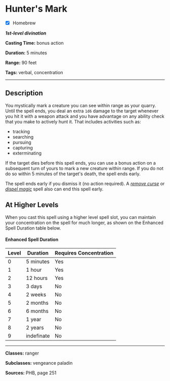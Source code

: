 # Hunter's Mark

- [x] Homebrew

***1st-level divination***

**Casting Time:** bonus action

**Duration:** 5 minutes

**Range:** 90 feet

**Tags:** verbal, concentration

---

## Description
You mystically mark a creature you can see within range as your quarry. Until the spell ends, you deal an extra `1d6` damage to the target whenever you hit it with a weapon attack and you have advantage on any ability check that you make to actively hunt it. That includes activities such as:
- tracking
- searching
- pursuing
- capturing
- exterminating

If the target dies before this spell ends, you can use a bonus action on a subsequent turn of yours to mark a new creature within range. If you do not do so within 5 minutes of the target's death, the spell ends early.

The spell ends early if you dismiss it (no action required). A [*remove curse*](../level-3/remove-curse.md) or [*dispel magic*](../level-3/dispel-magic.md) spell also can end this spell early.

## At Higher Levels
When you cast this spell using a higher level spell slot, you can maintain your concentration on the spell for much longer, as shown on the Enhanced Spell Duration table below.

#### Enhanced Spell Duration
| Level | Duration   | Requires Concentration |
|-------|------------|------------------------|
| 0     | 5 minutes  | Yes                    |
| 1     | 1 hour     | Yes                    |
| 2     | 12 hours   | Yes                    |
| 3     | 3 days     | No                     |
| 4     | 2 weeks    | No                     |
| 5     | 2 months   | No                     |
| 6     | 6 months   | No                     |
| 7     | 1 year     | No                     |
| 8     | 2 years    | No                     |
| 9     | indefinate | No                     |

---

**Classes:** ranger

**Subclasses:** vengeance paladin

**Sources:** PHB, page 251
